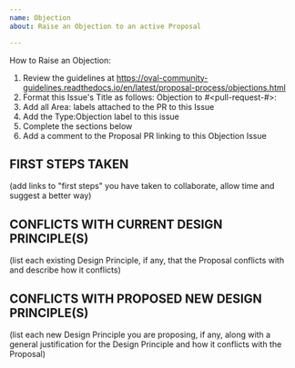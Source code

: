 ```yaml
---
name: Objection
about: Raise an Objection to an active Proposal

---
```


How to Raise an Objection:
1. Review the guidelines at https://oval-community-guidelines.readthedocs.io/en/latest/proposal-process/objections.html
2. Format this Issue's Title as follows: Objection to #<pull-request-#>: <proposal-title>
3. Add all Area:<area-name> labels attached to the PR to this Issue
4. Add the Type:Objection label to this issue
5. Complete the sections below
6. Add a comment to the Proposal PR linking to this Objection Issue


## FIRST STEPS TAKEN
(add links to "first steps" you have taken to collaborate, allow time and suggest a better way)

## CONFLICTS WITH CURRENT DESIGN PRINCIPLE(S)
(list each existing Design Principle, if any, that the Proposal conflicts with and describe how it conflicts)

## CONFLICTS WITH PROPOSED NEW DESIGN PRINCIPLE(S)
(list each new Design Principle you are proposing, if any, along with a general justification for the Design Principle and how it conflicts with the Proposal)


